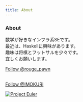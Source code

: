 ```yaml
---
title: About
---
```

<article>

### About

数学が好きなインフラ系SEです。  
最近は、Haskellに興味があります。  
趣味は将棋とフットサルを少々です。  
宜しくお願いします。  

<p>

<a href="https://twitter.com/rouge_pawn" class="twitter-follow-button" data-show-count="false">Follow @rouge_pawn</a>
<script>!function(d,s,id){var js,fjs=d.getElementsByTagName(s)[0],p=/^http:/.test(d.location)?'http':'https';if(!d.getElementById(id)){js=d.createElement(s);js.id=id;js.src=p+'://platform.twitter.com/widgets.js';fjs.parentNode.insertBefore(js,fjs);}}(document, 'script', 'twitter-wjs');</script>
<br>
<a class="github-button" href="https://github.com/IMOKURI" aria-label="Follow @IMOKURI on GitHub">Follow @IMOKURI</a>
<script async defer id="github-bjs" src="https://buttons.github.io/buttons.js"></script>

</p>

[![Project Euler](https://projecteuler.net/profile/IMOKURI.png)](https://projecteuler.net/)

</article>

